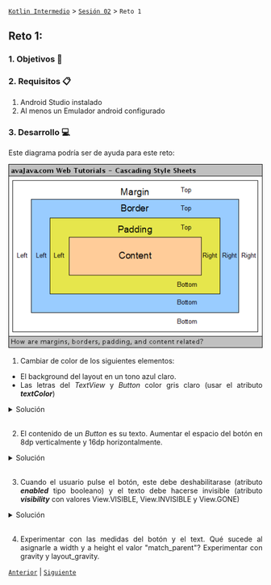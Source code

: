 [`Kotlin Intermedio`](../../Readme.md) > [`Sesión 02`](../Readme.md) > `Reto 1`
	
## Reto 1: 

<div style="text-align: justify;">

### 1. Objetivos :dart:



### 2. Requisitos :clipboard:

1. Android Studio instalado
2. Al menos un Emulador android configurado

### 3. Desarrollo :computer:

Este diagrama podría ser de ayuda para este reto:

<img src="images/view_diagram.png">


1. Cambiar de color de los siguientes elementos:

- El background del layout en un tono azul claro.
- Las letras del _TextView_ y _Button_ color gris claro (usar el atributo ___textColor___)


<details><summary>Solución</summary>
<p>

agregar los colores al archivo _colors.xml_:

```xml
<color name="background">#03A1C5</color>
<color name="grayClear">#CCC</color>
```

asignar el color al atributo ___background___ de nuestrlo _LinearLayout_:

```xml
android:background="@color/background"
```

agregar tanto a _Button_ como a _TextView_ :

```xml
android:textColor="@color/grayClear"
```

</p>
</details>
<br/>

2. El contenido de un _Button_ es su texto. Aumentar el espacio del botón en 8dp verticalmente y 16dp horizontalmente.  

<details><summary>Solución</summary>
<p>
```xml
android:paddingVertical="8dp"
android:paddingHorizontal="16dp"
```
</p>
</details>
<br/>

3. Cuando el usuario pulse el botón, este debe deshabilitarase (atributo ___enabled___ tipo booleano) y el texto debe hacerse invisible (atributo ___visibility___ con valores View.VISIBLE, View.INVISIBLE y View.GONE)

<details><summary>Solución</summary>
<p>
	
En el listener del click en el botón, agregar lo siguiente:
```xml
text.visibility = View.INVISIBLE
btnAccept.isEnabled = false
```
</p>
</details>
<br/>

4. Experimentar con las medidas del botón y el text. Qué sucede al asignarle a width y a height el valor "match_parent"? Experimentar con gravity y layout_gravity.

[`Anterior`](../Ejemplo-02/Readme.md) | [`Siguiente`](../Readme.md#estructura-de-una-consulta)

</div>

